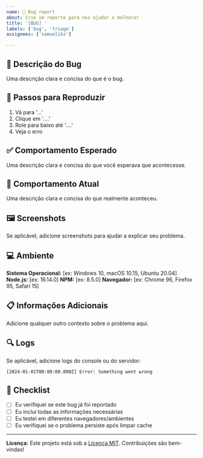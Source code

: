 ```yaml
---
name: 🐛 Bug report
about: Crie um reporte para nos ajudar a melhorar
title: '[BUG] '
labels: ['bug', 'triage']
assignees: ['samuelikz']

---
```


## 🐛 Descrição do Bug

Uma descrição clara e concisa do que é o bug.

## 🔄 Passos para Reproduzir

1. Vá para '...'
2. Clique em '....'
3. Role para baixo até '....'
4. Veja o erro

## ✅ Comportamento Esperado

Uma descrição clara e concisa do que você esperava que acontecesse.

## 📱 Comportamento Atual

Uma descrição clara e concisa do que realmente aconteceu.

## 🖼️ Screenshots

Se aplicável, adicione screenshots para ajudar a explicar seu problema.

## 💻 Ambiente

**Sistema Operacional:** [ex: Windows 10, macOS 10.15, Ubuntu 20.04]
**Node.js:** [ex: 16.14.0]
**NPM:** [ex: 8.5.0]
**Navegador:** [ex: Chrome 96, Firefox 95, Safari 15]

## 📋 Informações Adicionais

Adicione qualquer outro contexto sobre o problema aqui.

## 🔍 Logs

Se aplicável, adicione logs do console ou do servidor:

```
[2024-01-01T00:00:00.000Z] Error: Something went wrong
```

## 📝 Checklist

- [ ] Eu verifiquei se este bug já foi reportado
- [ ] Eu incluí todas as informações necessárias
- [ ] Eu testei em diferentes navegadores/ambientes
- [ ] Eu verifiquei se o problema persiste após limpar cache

---

**Licença:** Este projeto está sob a [Licença MIT](LICENSE). Contribuições são bem-vindas!
